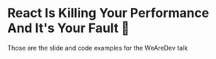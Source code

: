 #  React Is Killing Your Performance And It's Your Fault 🚀

Those are the slide and code examples for the WeAreDev talk